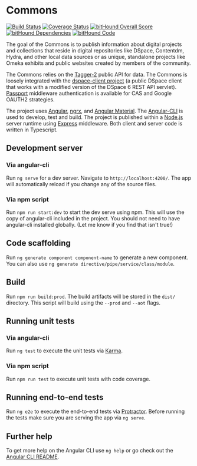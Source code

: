 # Commons
[![Build Status](https://travis-ci.org/hatfieldlibrary/commons.svg?branch=master)](https://travis-ci.org/hatfieldlibrary/commons)
[![Coverage Status](https://coveralls.io/repos/github/hatfieldlibrary/commons/badge.svg?branch=master)](https://coveralls.io/github/hatfieldlibrary/commons?branch=master)
[![bitHound Overall Score](https://www.bithound.io/github/hatfieldlibrary/commons/badges/score.svg)](https://www.bithound.io/github/hatfieldlibrary/commons)
[![bitHound Dependencies](https://www.bithound.io/github/hatfieldlibrary/commons/badges/dependencies.svg)](https://www.bithound.io/github/hatfieldlibrary/commons/master/dependencies/npm)
[![bitHound Code](https://www.bithound.io/github/hatfieldlibrary/commons/badges/code.svg)](https://www.bithound.io/github/hatfieldlibrary/commons)

The goal of the Commons is to publish information about digital projects and collections that reside in digital repositories like DSpace, Contentdm, Hydra, and other local data sources
 or as unique, standalone projects like Omeka exhibits and public websites created by members of the community.

The Commons relies on the [Tagger-2](https://github.com/hatfieldlibrary/tagger-2) public API for data.  The Commons is loosely integrated with the [dspace-client project](https://github.com/hatfieldlibrary/dspace-angular-client) (a public DSpace client that works with a 
 modified version of the DSpace 6 REST API servlet). [Passport](http://passportjs.org/) middleware authentication is available for CAS and Google OAUTH2 strategies.

The project uses [Angular](https://angular.io/), [ngrx](https://github.com/ngrx), and [Angular Material](https://material.angular.io/).
The [Angular-CLI](https://cli.angular.io/) is used to develop, test and build. The  project is published within a [Node.js](https://nodejs.org/en/) server
 runtime using [Express](https://expressjs.com/) middleware.
Both client and server code is written in Typescript. 
## Development server

### Via angular-cli
Run `ng serve` for a dev server. Navigate to `http://localhost:4200/`. The app will automatically reload if you change any of the source files.

### Via npm script
Run `npm run start:dev` to start the dev serve using npm. This will use the copy of angular-cli included in the project.  You should not need to have angular-cli installed globally. (Let me know if you find that isn't true!)

## Code scaffolding

Run `ng generate component component-name` to generate a new component. You can also use `ng generate directive/pipe/service/class/module`.

## Build

Run `npm run build:prod`. The build artifacts will be stored in the `dist/` directory. This script will build using the `--prod` and `--aot` flags.

## Running unit tests

### Via angular-cli
Run `ng test` to execute the unit tests via [Karma](https://karma-runner.github.io).

### Via npm script
Run `npm run test` to execute unit tests with code coverage.

## Running end-to-end tests

Run `ng e2e` to execute the end-to-end tests via [Protractor](http://www.protractortest.org/).
Before running the tests make sure you are serving the app via `ng serve`.

## Further help

To get more help on the Angular CLI use `ng help` or go check out the [Angular CLI README](https://github.com/angular/angular-cli/blob/master/README.md).
